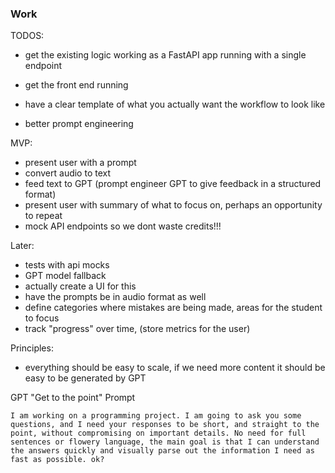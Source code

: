 ### Work

TODOS:
- get the existing logic working as a FastAPI app running with a single endpoint 
- get the front end running

- have a clear template of what you actually want the workflow to look like
- better prompt engineering

MVP:
- present user with a prompt
- convert audio to text
- feed text to GPT (prompt engineer GPT to give feedback in a structured format)
- present user with summary of what to focus on, perhaps an opportunity to repeat
- mock API endpoints so we dont waste credits!!!

Later:
- tests with api mocks 
- GPT model fallback
- actually create a UI for this
- have the prompts be in audio format as well
- define categories where mistakes are being made, areas for the student to focus
- track "progress" over time, (store metrics for the user)


Principles:
- everything should be easy to scale, if we need more content it should be easy to be generated by GPT


GPT "Get to the point" Prompt
```
I am working on a programming project. I am going to ask you some questions, and I need your responses to be short, and straight to the point, without compromising on important details. No need for full sentences or flowery language, the main goal is that I can understand the answers quickly and visually parse out the information I need as fast as possible. ok?
```
